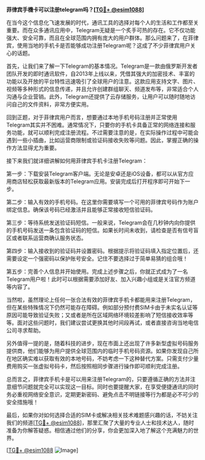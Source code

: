 **菲律宾手機卡可以注册telegram吗？[[TG💪+ @esim1088](https://t.me/s/esim1088)]**

在当今这个信息化飞速发展的时代，通讯工具的选择对每个人的生活和工作都至关重要。而在众多通讯应用中，Telegram无疑是一个炙手可热的存在。它不仅功能强大、安全可靠，而且在全球范围内拥有庞大的用户群体。那么问题来了，在菲律宾，使用当地的手机卡是否能够成功注册Telegram呢？这成了不少菲律宾用户关心的话题。

首先，让我们来了解一下Telegram的基本情况。Telegram是一款由俄罗斯开发者团队开发的即时通讯软件，自2013年上线以来，凭借其强大的加密技术、丰富的功能以及开放的平台特性迅速吸引了全球用户的注意。这款应用支持文字、图片、视频等多种形式的信息传递，并且允许创建群组聊天、频道发布等，非常适合个人沟通与企业营销。此外，Telegram还提供了云存储服务，让用户可以随时随地访问自己的文件资料，非常方便实用。

回到正题，对于菲律宾用户而言，想要通过本地手机号码注册并正常使用Telegram其实并不困难。通常情况下，只要你的手机卡具备正常的网络连接和服务功能，就可以顺利完成注册流程。不过需要注意的是，在实际操作过程中可能会遇到一些小插曲，比如运营商限制或验证码接收失败等问题。因此，掌握正确的操作方法显得尤为重要。

接下来我们就详细讲解如何用菲律宾手机卡注册Telegram：

第一步：下载安装Telegram客户端。无论是安卓还是iOS设备，都可以从官方应用商店轻松获取最新版本的Telegram应用。安装完成后打开程序即可开始下一步。

第二步：输入有效的手机号码。在这里你需要填写一个可用的菲律宾号码作为账户绑定信息。确保该号码已经激活并且能够正常接收短信验证码。

第三步：等待系统发送验证码短信。一般来说，Telegram会在几秒钟内向你提供的手机号码发送一条包含验证码的短信。如果长时间未收到，请检查是否有信号盲区或者联系运营商确认服务状态。

第四步：输入接收到的验证码并设置密码。根据提示将验证码填入指定位置后，还需要设定一个强密码以保护账号安全。记住不要选择过于简单易猜的组合哦！

第五步：完善个人信息并开始使用。完成上述步骤之后，你就正式成为了一名Telegram用户啦！此时可以根据需要添加好友、加入兴趣小组或是关注官方频道等内容了。

当然啦，虽然理论上任何一张合法有效的菲律宾手机卡都能用来注册Telegram，但在某些特殊情况下仍然可能存在障碍。例如部分预付费SIM卡由于未实名认证等原因可能导致验证失败；又或者是所在区域网络环境较差影响了短信接收效率等等。面对这些问题时，我们建议尝试更换其他时间段再试，或者直接咨询当地电信公司寻求帮助。

另外值得一提的是，随着科技的进步，现在市面上还出现了许多新型虚拟号码服务提供商，他们能够为用户提供全球范围内的临时手机号码资源。如果你发现自己所在地区确实难以获取有效的本地号码，不妨考虑一下这种替代方案。只需支付少量费用购买一张虚拟号码卡，然后按照相同步骤进行操作即可顺利完成注册。

总而言之，菲律宾手机卡是可以用来注册Telegram的，只要遵循正确的方法并注意细节问题就完全可以实现这一目标。同时也要提醒大家，在享受便捷通讯的同时务必重视网络安全意识，定期更新密码、避免点击不明链接等行为都是必不可少的安全措施哦！

最后，如果你对如何选择合适的SIM卡或解决相关技术难题感兴趣的话，不妨关注我们的频道[[TG💪+ @esim1088](https://t.me/s/esim1088)]，那里汇聚了大量的专业人士和技术达人，随时准备为你解答疑惑。相信通过他们的分享，你会更加深入地了解这个充满魅力的世界。

[[TG💪+ @esim1088](https://t.me/s/esim1088) ![Image](https://i.postimg.cc/4NQfJmqS/Snipaste-2025-05-13-00-14-12.png)]